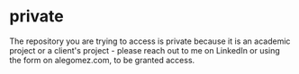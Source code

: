 # private

The repository you are trying to access is private because it is an academic project or a client's project - please reach out to me on LinkedIn or using the form on alegomez.com, to be granted access.
